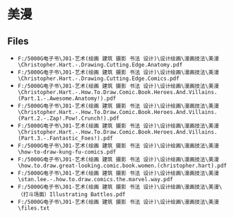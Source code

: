 # 美漫

## Files

- `F:/5000G电子书\J01-艺术(绘画 建筑 摄影 书法 设计)\设计绘画\漫画技法\美漫\Christopher.Hart.-.Drawing.Cutting.Edge.Anatomy.pdf`
- `F:/5000G电子书\J01-艺术(绘画 建筑 摄影 书法 设计)\设计绘画\漫画技法\美漫\Christopher.Hart.-.Drawing.Cutting.Edge.Comics.pdf`
- `F:/5000G电子书\J01-艺术(绘画 建筑 摄影 书法 设计)\设计绘画\漫画技法\美漫\Christopher.Hart.-.How.To.Draw.Comic.Book.Heroes.And.Villains.(Part.1.-.Awesome.Anatomy!).pdf`
- `F:/5000G电子书\J01-艺术(绘画 建筑 摄影 书法 设计)\设计绘画\漫画技法\美漫\Christopher.Hart.-.How.To.Draw.Comic.Book.Heroes.And.Villains.(Part.2.-.Zap!.Pow!.Crunch!).pdf`
- `F:/5000G电子书\J01-艺术(绘画 建筑 摄影 书法 设计)\设计绘画\漫画技法\美漫\Christopher.Hart.-.How.To.Draw.Comic.Book.Heroes.And.Villains.(Part.3.-.Fantastic_Foes!).pdf`
- `F:/5000G电子书\J01-艺术(绘画 建筑 摄影 书法 设计)\设计绘画\漫画技法\美漫\how-to-draw-kung-fu-comics.pdf`
- `F:/5000G电子书\J01-艺术(绘画 建筑 摄影 书法 设计)\设计绘画\漫画技法\美漫\how.to.draw.great-looking.comic.book.women.(christopher.hart).pdf`
- `F:/5000G电子书\J01-艺术(绘画 建筑 摄影 书法 设计)\设计绘画\漫画技法\美漫\stan.lee.-.how.to.draw.comics.the.marvel.way.pdf`
- `F:/5000G电子书\J01-艺术(绘画 建筑 摄影 书法 设计)\设计绘画\漫画技法\美漫\（打斗场面）Illustrating Battles.pdf`
- `F:/5000G电子书\J01-艺术(绘画 建筑 摄影 书法 设计)\设计绘画\漫画技法\美漫\files.txt`
